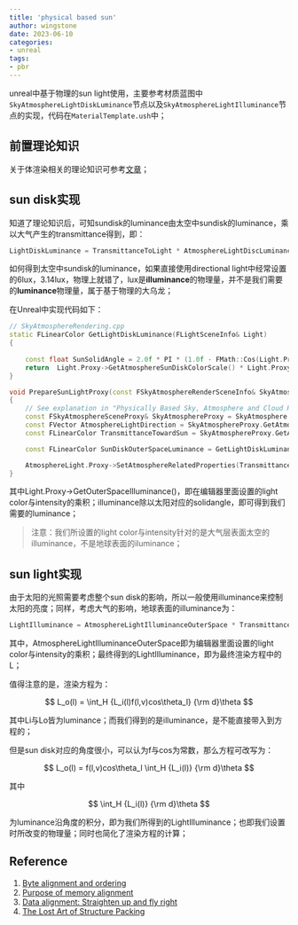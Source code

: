 ```yaml
---
title: 'physical based sun'
author: wingstone
date: 2023-06-10
categories:
- unreal
tags: 
- pbr
---
```


unreal中基于物理的sun light使用，主要参考材质蓝图中`SkyAtmosphereLightDiskLuminance`节点以及`SkyAtmosphereLightIlluminance`节点的实现，代码在`MaterialTemplate.ush`中；

<!--more-->

## 前置理论知识

关于体渲染相关的理论知识可参考[文章](/content/posts/2022-08-12-physically_based_atmosphere_scattering/)；

## sun disk实现

知道了理论知识后，可知sundisk的luminance由太空中sundisk的luminance，乘以大气产生的transmittance得到，即：

```c++
LightDiskLuminance = TransmittanceToLight * AtmosphereLightDiscLuminance;
```

如何得到太空中sundisk的luminance，如果直接使用directional light中经常设置的6lux，3.14lux，物理上就错了，lux是**illuminance**的物理量，并不是我们需要的**luminance**物理量，属于基于物理的大乌龙；

在Unreal中实现代码如下：

```c++
// SkyAtmosphereRendering.cpp
static FLinearColor GetLightDiskLuminance(FLightSceneInfo& Light)
{
	
	const float SunSolidAngle = 2.0f * PI * (1.0f - FMath::Cos(Light.Proxy->GetSunLightHalfApexAngleRadian()));			// Solid angle from aperture https://en.wikipedia.org/wiki/Solid_angle 
	return  Light.Proxy->GetAtmosphereSunDiskColorScale() * Light.Proxy->GetOuterSpaceIlluminance() / SunSolidAngle;	// approximation
}

void PrepareSunLightProxy(const FSkyAtmosphereRenderSceneInfo& SkyAtmosphere, uint32 AtmosphereLightIndex, FLightSceneInfo& AtmosphereLight)
{
	// See explanation in "Physically Based Sky, Atmosphere	and Cloud Rendering in Frostbite" page 26
	const FSkyAtmosphereSceneProxy& SkyAtmosphereProxy = SkyAtmosphere.GetSkyAtmosphereSceneProxy();
	const FVector AtmosphereLightDirection = SkyAtmosphereProxy.GetAtmosphereLightDirection(AtmosphereLightIndex, -AtmosphereLight.Proxy->GetDirection());
	const FLinearColor TransmittanceTowardSun = SkyAtmosphereProxy.GetAtmosphereSetup().GetTransmittanceAtGroundLevel(AtmosphereLightDirection);

	const FLinearColor SunDiskOuterSpaceLuminance = GetLightDiskLuminance(AtmosphereLight);

	AtmosphereLight.Proxy->SetAtmosphereRelatedProperties(TransmittanceTowardSun, SunDiskOuterSpaceLuminance);
}

```

其中Light.Proxy->GetOuterSpaceIlluminance()，即在编辑器里面设置的light color与intensity的乘积；illuminance除以太阳对应的solidangle，即可得到我们需要的luminance；

> 注意：我们所设置的light color与intensity针对的是大气层表面太空的illuminance，不是地球表面的iluminance；

## sun light实现

由于太阳的光照需要考虑整个sun disk的影响，所以一般使用illuminance来控制太阳的亮度；同样，考虑大气的影响，地球表面的illuminance为：

```c++
LightIlluminance = AtmosphereLightIlluminanceOuterSpace * TransmittanceToLight;
```

其中，AtmosphereLightIlluminanceOuterSpace即为编辑器里面设置的light color与intensity的乘积；最终得到的LightIlluminance，即为最终渲染方程中的L；

值得注意的是，渲染方程为：

$$
L_o(l) = \int_H {L_i(l)f(l,v)cos\theta_l} {\rm d}\theta
$$

其中Li与Lo皆为luminance；而我们得到的是illuminance，是不能直接带入到方程的；

但是sun disk对应的角度很小，可以认为f与cos为常数，那么方程可改写为：

$$
L_o(l) = f(l,v)cos\theta_l \int_H {L_i(l)} {\rm d}\theta
$$

其中

$$
\int_H {L_i(l)} {\rm d}\theta
$$

为luminance沿角度的积分，即为我们所得到的LightIlluminance；也即我们设置时所改变的物理量；同时也简化了渲染方程的计算；

## Reference

1. [Byte alignment and ordering](https://eventhelix.com/embedded/byte-alignment-and-ordering/#:~:text=General%20Byte%20Alignment%20Rules%201%20Single%20byte%20numbers,%20total%20structure%20is%204%20bytes.%20More%20items)
2. [Purpose of memory alignment](https://stackoverflow.com/questions/381244/purpose-of-memory-alignment)
3. [Data alignment: Straighten up and fly right](https://developer.ibm.com/articles/pa-dalign/)
4. [The Lost Art of Structure Packing](http://www.catb.org/esr/structure-packing/)